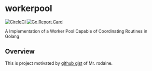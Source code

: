 # workerpool

[![CircleCI](https://circleci.com/gh/sammy00/workerpool.svg?style=svg)](https://circleci.com/gh/sammy00/workerpool)
[![Go Report Card](https://goreportcard.com/badge/github.com/sammy00/workerpool)](https://goreportcard.com/report/github.com/sammy00/workerpool)

A Implementation of a Worker Pool Capable of Coordinating Routines in Golang

## Overview  
This is project motivated by [github gist](https://gist.github.com/rodaine/d627e4b67285eb5aaa72f3df2b344ad2#file-pool-go) of Mr. rodaine.  